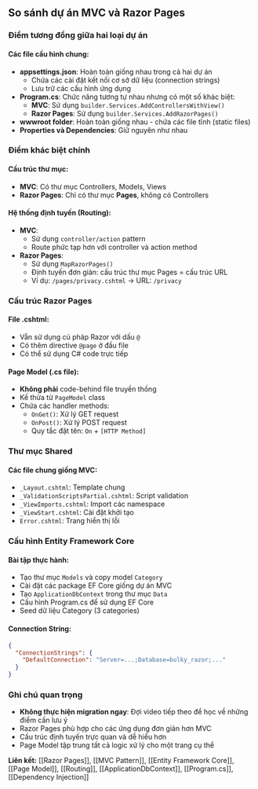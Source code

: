 ## So sánh dự án MVC và Razor Pages

### Điểm tương đồng giữa hai loại dự án

#### Các file cấu hình chung:

- **appsettings.json**: Hoàn toàn giống nhau trong cả hai dự án
    - Chứa các cài đặt kết nối cơ sở dữ liệu (connection strings)
    - Lưu trữ các cấu hình ứng dụng
- **Program.cs**: Chức năng tương tự nhau nhưng có một số khác biệt:
    - **MVC**: Sử dụng `builder.Services.AddControllersWithView()`
    - **Razor Pages**: Sử dụng `builder.Services.AddRazorPages()`
- **wwwroot folder**: Hoàn toàn giống nhau - chứa các file tĩnh (static files)
- **Properties và Dependencies**: Giữ nguyên như nhau


### Điểm khác biệt chính

#### Cấu trúc thư mục:

- **MVC**: Có thư mục Controllers, Models, Views
- **Razor Pages**: Chỉ có thư mục **Pages**, không có Controllers


#### Hệ thống định tuyến (Routing):

- **MVC**:
    - Sử dụng `controller/action` pattern
    - Route phức tạp hơn với controller và action method
- **Razor Pages**:
    - Sử dụng `MapRazorPages()`
    - Định tuyến đơn giản: cấu trúc thư mục Pages = cấu trúc URL
    - Ví dụ: `/pages/privacy.cshtml` → URL: `/privacy`


### Cấu trúc Razor Pages

#### File .cshtml:

- Vẫn sử dụng cú pháp Razor với dấu `@`
- Có thêm directive `@page` ở đầu file
- Có thể sử dụng C\# code trực tiếp


#### Page Model (.cs file):

- **Không phải** code-behind file truyền thống
- Kế thừa từ `PageModel` class
- Chứa các handler methods:
    - `OnGet()`: Xử lý GET request
    - `OnPost()`: Xử lý POST request
    - Quy tắc đặt tên: `On` + `[HTTP Method]`


### Thư mục Shared

#### Các file chung giống MVC:

- `_Layout.cshtml`: Template chung
- `_ValidationScriptsPartial.cshtml`: Script validation
- `_ViewImports.cshtml`: Import các namespace
- `_ViewStart.cshtml`: Cài đặt khởi tạo
- `Error.cshtml`: Trang hiển thị lỗi


### Cấu hình Entity Framework Core

#### Bài tập thực hành:

- Tạo thư mục `Models` và copy model `Category`
- Cài đặt các package EF Core giống dự án MVC
- Tạo `ApplicationDbContext` trong thư mục `Data`
- Cấu hình Program.cs để sử dụng EF Core
- Seed dữ liệu Category (3 categories)


#### Connection String:

```json
{
  "ConnectionStrings": {
    "DefaultConnection": "Server=...;Database=bulky_razor;..."
  }
}
```


### Ghi chú quan trọng

- **Không thực hiện migration ngay**: Đợi video tiếp theo để học về những điểm cần lưu ý
- Razor Pages phù hợp cho các ứng dụng đơn giản hơn MVC
- Cấu trúc định tuyến trực quan và dễ hiểu hơn
- Page Model tập trung tất cả logic xử lý cho một trang cụ thể

**Liên kết:** [[Razor Pages]], [[MVC Pattern]], [[Entity Framework Core]], [[Page Model]], [[Routing]], [[ApplicationDbContext]], [[Program.cs]], [[Dependency Injection]]

